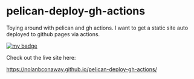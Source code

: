 # pelican-deploy-gh-actions

Toying around with pelican and gh actions.
I want to get a static site auto deployed to github pages via actions.

[![my badge](https://action-badges.now.sh/nolanbconaway/pelican-deploy-gh-actions)](https://github.com/nolanbconaway/pelican-deploy-gh-actions/actions)

Check out the live site here:

https://nolanbconaway.github.io/pelican-deploy-gh-actions/